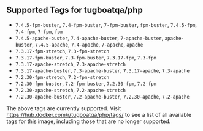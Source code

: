 ## Supported Tags for tugboatqa/php

* `7.4.5-fpm-buster`, `7.4-fpm-buster`, `7-fpm-buster`, `fpm-buster`, `7.4.5-fpm`, `7.4-fpm`, `7-fpm`, `fpm`
* `7.4.5-apache-buster`, `7.4-apache-buster`, `7-apache-buster`, `apache-buster`, `7.4.5-apache`, `7.4-apache`, `7-apache`, `apache`
* `7.3.17-fpm-stretch`, `7.3-fpm-stretch`
* `7.3.17-fpm-buster`, `7.3-fpm-buster`, `7.3.17-fpm`, `7.3-fpm`
* `7.3.17-apache-stretch`, `7.3-apache-stretch`
* `7.3.17-apache-buster`, `7.3-apache-buster`, `7.3.17-apache`, `7.3-apache`
* `7.2.30-fpm-stretch`, `7.2-fpm-stretch`
* `7.2.30-fpm-buster`, `7.2-fpm-buster`, `7.2.30-fpm`, `7.2-fpm`
* `7.2.30-apache-stretch`, `7.2-apache-stretch`
* `7.2.30-apache-buster`, `7.2-apache-buster`, `7.2.30-apache`, `7.2-apache`

The above tags are currently supported. Visit https://hub.docker.com/r/tugboatqa/php/tags/ to see a list of all available tags for this image, including those that are no longer supported.
